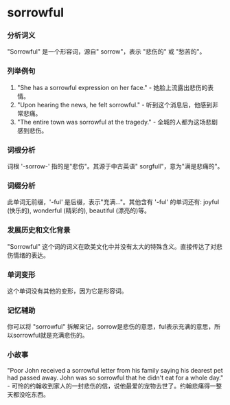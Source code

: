 # sorrowful

### 分析词义

  

"Sorrowful" 是一个形容词，源自" sorrow"，表示 "悲伤的" 或 "愁苦的"。

  

### 列举例句

  

1.  "She has a sorrowful expression on her face." - 她脸上流露出悲伤的表情。
2.  "Upon hearing the news, he felt sorrowful." - 听到这个消息后，他感到非常悲痛。
3.  "The entire town was sorrowful at the tragedy." - 全城的人都为这场悲剧感到悲伤。

  

### 词根分析

  

词根 '-sorrow-' 指的是"悲伤"。其源于中古英语" sorgfull"，意为"满是悲痛的"。

  

### 词缀分析

  

此单词无前缀，'-ful' 是后缀，表示"充满…"。其他含有 '-ful' 的单词还有: joyful (快乐的), wonderful (精彩的), beautiful (漂亮的)等。

  

### 发展历史和文化背景

  

"Sorrowful" 这个词的词义在欧美文化中并没有太大的特殊含义。直接传达了对悲伤情绪的表达。

  

### 单词变形

  

这个单词没有其他的变形，因为它是形容词。

  

### 记忆辅助

  

你可以将 "sorrowful" 拆解来记，sorrow是悲伤的意思，ful表示充满的意思，所以sorrowful就是充满悲伤的。

  

### 小故事

  

"Poor John received a sorrowful letter from his family saying his dearest pet had passed away. John was so sorrowful that he didn't eat for a whole day." - 可怜的约翰收到家人的一封悲伤的信，说他最爱的宠物去世了。约翰悲痛得一整天都没吃东西。
